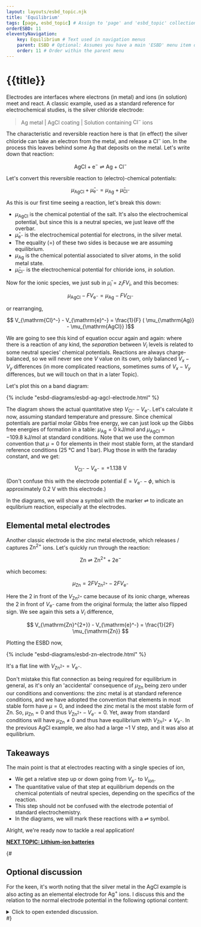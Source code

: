 ```yaml
---
layout: layouts/esbd_topic.njk
title: 'Equilibrium'
tags: [page, esbd_topic] # Assign to 'page' and 'esbd_topic' collections
orderESBD: 11
eleventyNavigation:
    key: Equilibrium # Text used in navigation menus
    parent: ESBD # Optional: Assumes you have a main 'ESBD' menu item defined elsewhere
    order: 11 # Order within the parent menu
---
```


# {{title}}

Electrodes are interfaces where electrons (in metal) and ions (in solution) meet and react. A classic example, used as a standard reference for electrochemical studies, is the silver chloride electrode:

> $\mathrm{Ag}$ metal | $\mathrm{AgCl}$ coating | Solution containing $\mathrm{Cl}^-$ ions

The characteristic and reversible reaction here is that (in effect) the silver chloride can take an electron from the metal, and release a $\mathrm{Cl}^-$ ion. In the process this leaves behind some Ag that deposits on the metal. Let's write down that reaction:

$$ \mathrm{AgCl} + \mathrm{e}^- \rightleftharpoons \mathrm{Ag} + \mathrm{Cl}^-$$

Let's convert this reversible reaction to (electro)-chemical potentials:

$$ \mu_{\mathrm{AgCl}} + \bar\mu_{\mathrm{e}^-} = \mu_{\mathrm{Ag}} + \bar\mu_{\mathrm{Cl}^-}$$

As this is our first time seeing a reaction, let's break this down:

* $\mu_{\mathrm{AgCl}}$ is the chemical potential of the salt. It's also the electrochemical potential, but since this is a neutral species, we just leave off the overbar.
* $\bar\mu_{\mathrm{e}^-}$ is the electrochemical potential for electrons, in the silver metal.
* The equality ($=$) of these two sides is because we are assuming equilibrium.
* $\mu_{\mathrm{Ag}}$ is the chemical potential associated to silver atoms, in the solid metal state.
* $\bar\mu_{\mathrm{Cl}^-}$ is the electrochemical potential for chloride ions, _in solution_.

Now for the ionic species, we just sub in $\bar{\mu}_i = z_i F V_i$, and this becomes:

$$ \mu_{\mathrm{AgCl}} - F V_{\mathrm{e}^-} = \mu_{\mathrm{Ag}} - F V_{\mathrm{Cl}^-}$$

or rearranging,

$$ V_{\mathrm{Cl}^-} - V_{\mathrm{e}^-} =  \frac{1}{F} ( \mu_{\mathrm{Ag}} - \mu_{\mathrm{AgCl}} )$$

We are going to see this kind of equation occur again and again: where there is a reaction of any kind, the _separation_ between $V_i$ levels is related to some neutral species' chemical potentials. Reactions are always charge-balanced, so we will never see one $V$ value on its own, only balanced $V_x - V_y$ differences (in more complicated reactions, sometimes sums of $V_x - V_y$ differences, but we will touch on that in a later Topic).

Let's plot this on a band diagram:

{% include "esbd-diagrams/esbd-ag-agcl-electrode.html" %}

The diagram shows the actual quantitative step $V_{\mathrm{Cl}^-} - V_{\mathrm{e}^-}$. Let's calculate it now, assuming standard temperature and pressure. Since chemical potentials are partial molar Gibbs free energy, we can just look up the Gibbs free energies of formation in a table: $\mu_{\mathrm{Ag}} = 0~\mathrm{kJ/mol}$ and $\mu_{\mathrm{AgCl}} = -109.8~\mathrm{kJ/mol}$ at standard conditions. Note that we use the common convention that $\mu=0$ for elements in their most stable form, at the standard reference conditions (25&nbsp;°C and 1 bar). Plug those in with the faraday constant, and we get:

$$ V_{\mathrm{Cl}^-} - V_{\mathrm{e}^-} = +1.138~\mathrm{V}$$

(Don't confuse this with the electrode potential $E = V_{\mathrm{e}^-} - \phi$, which is approximately 0.2 V with this electrode.)

In the diagrams, we will show a symbol with the marker ⇌ to indicate an equlibrium reaction, especially at the electrodes.


## Elemental metal electrodes

Another classic electrode is the zinc metal electrode, which releases / captures $\mathrm{Zn}^{2+}$ ions. Let's quickly run through the reaction:

$$ \mathrm{Zn} \rightleftharpoons \mathrm{Zn}^{2+} + 2\mathrm{e}^-$$

which becomes:

$$ \mu_{\mathrm{Zn}} = 2 F V_{\mathrm{Zn}^{2+}} - 2 F V_{\mathrm{e}^-}$$

Here the 2 in front of the $V_{\mathrm{Zn}^{2+}}$ came because of its ionic charge, whereas the 2 in front of $V_{\mathrm{e}^-}$ came from the original formula; the latter also flipped sign. We see again this sets a $V_i$ difference,

$$ V_{\mathrm{Zn}^{2+}} - V_{\mathrm{e}^-} =  \frac{1}{2F} \mu_{\mathrm{Zn}} $$

Plotting the ESBD now,

{% include "esbd-diagrams/esbd-zn-electrode.html" %}

It's a flat line with $V_{\mathrm{Zn}^{2+}} = V_{\mathrm{e}^-}$.

Don't mistake this flat connection as being required for equilibrium in general, as it's only an 'accidental' consequence of $\mu_{\mathrm{Zn}}$ being zero under our conditions and conventions: the zinc metal is at standard reference conditions, and we have adopted the convention that elements in most stable form have $\mu=0$, and indeed the zinc metal is the most stable form of $\mathrm{Zn}$. So, $\mu_{\mathrm{Zn}} = 0$ and thus $V_{\mathrm{Zn}^{2+}} - V_{\mathrm{e}^-} = 0$. Yet, away from standard conditions will have $\mu_{\mathrm{Zn}} \neq 0$ and thus have equilibrium with $V_{\mathrm{Zn}^{2+}} \neq V_{\mathrm{e}^-}$. In the previous $\mathrm{AgCl}$ example, we also had a large ~1 V step, and it was also at equilibrium.

## Takeaways

The main point is that at electrodes reacting with a single species of ion,
* We get a relative step up or down going from $V_{\mathrm{e}^-}$ to $V_{\mathrm{ion}}$.
* The quantitative value of that step at equilibrium depends on the chemical potentials of neutral species, depending on the specifics of the reaction.
* This step should not be confused with the electrode potential of standard electrochemistry.
* In the diagrams, we will mark these reactions with a ⇌ symbol.

Alright, we're ready now to tackle a real application!

[**NEXT TOPIC: Lithium-ion batteries**](../lib/)

{#
## Optional discussion

For the keen, it's worth noting that the silver metal in the $\mathrm{AgCl}$ example is also acting as an elemental electrode for $\mathrm{Ag}^{+}$ ions. I discuss this and the relation to the normal electrode potential in the following optional content:

<details>
<summary>
Click to open extended discussion.
</summary>
At the silver electrode, we have $\mathrm{Ag} \rightleftharpoons \mathrm{Ag^{+}} + \mathrm{e}^-$, so 

$$ V_{\mathrm{Ag}^{+}} - V_{\mathrm{e}^-} =  \frac{1}{F} \mu_{\mathrm{Ag}} = 0~\mathrm{V}$$

Again, 0 V because we're assuming standard conditions and this is the elemental standard reference state of silver. Together with the previous reaction I gave, this also sets a difference in the solution:

$$ V_{\mathrm{Cl}^-} - V_{\mathrm{Ag}^{+}} =  - \frac{1}{F}\mu_{\mathrm{AgCl}} = 1.138~\mathrm{V}$$

And note that we could have gotten this equation directly based on the dissociation reaction $\mathrm{AgCl} \rightleftharpoons \mathrm{Ag^{+}} + \mathrm{Cl}^-$. In other words, as far as equilibrium is concerned, the $\mathrm{AgCl}$ just acts to dissolve until saturation (it doesn't take much -- silver chloride has a quite low solubility in water).

We saw the $V_i$ step does not depend at all on the actual concentration of ions. In contrast, the electrode potential of standard electrochemistry _does_ depend on chloride concentration: a massive excess of $\mathrm{Cl}^-$ ions are typically supplied by dissolving $\mathrm{KCl}$ salt into the solution at a concentration of 0.5 to 3 mol/L, and the commonly quoted value of 0.222&nbsp;V refers specifically to the case of 'unit activity' of chloride ions, which occurs around 2 mol/L of dissolved $\mathrm{KCl}$.

Let's use the definition of electrode potential, $E = V_{\mathrm{e}^-} - \phi$, together with the value we found for $V_{\mathrm{Cl}^-} - V_{\mathrm{e}^-} = \frac{1}{F} ( \mu_{\mathrm{Ag}} - \mu_{\mathrm{AgCl}} ) = 1.138~\mathrm{V}$, and finally substitute the partitioned form $V_{\mathrm{Cl}^-} = \phi -\frac{1}{F}\mu^\circ_{\mathrm{Cl}^-} - \frac{RT}{F}\ln(a_{\mathrm{Cl}^-})$. Then we get:

\begin{align}
 E  & \equiv V_{\mathrm{e}^-} - \phi \notag \\\\
    & = \Big[V_{\mathrm{Cl}^-} - [V_{\mathrm{Cl}^-} - V_{\mathrm{e}^-}] \Big] - \phi \notag \\\\
    & = \Big[\phi -\frac{1}{F}\mu^\circ_{\mathrm{Cl}^-} - \frac{RT}{F}\ln(a_{\mathrm{Cl}^-}) - [V_{\mathrm{Cl}^-} - V_{\mathrm{e}^-}] \Big] - \phi \notag \\\\
    & = \Big[-\frac{1}{F}\mu^\circ_{\mathrm{Cl}^-} - [V_{\mathrm{Cl}^-} - V_{\mathrm{e}^-}] \Big] - \frac{RT}{F}\ln(a_{\mathrm{Cl}^-}) \notag \\\\
    & = \big[1.360~\mathrm{V} - 1.138~\mathrm{V} \big] - \frac{RT}{F}\ln(a_{\mathrm{Cl}^-}) \notag \\\\
    & = 0.222~\mathrm{V} - \frac{RT}{F}\ln(a_{\mathrm{Cl}^-}) \notag
\end{align}

where we've used $\mu^\circ_{\mathrm{Cl}^-} = -F \cdot 1.360~\mathrm{V}$, the standard internal chemical potential for chloride ions.

We will further discuss ionic concentrations, ionic standard states, and ionic activities in the next-next topic.

</details>
#}